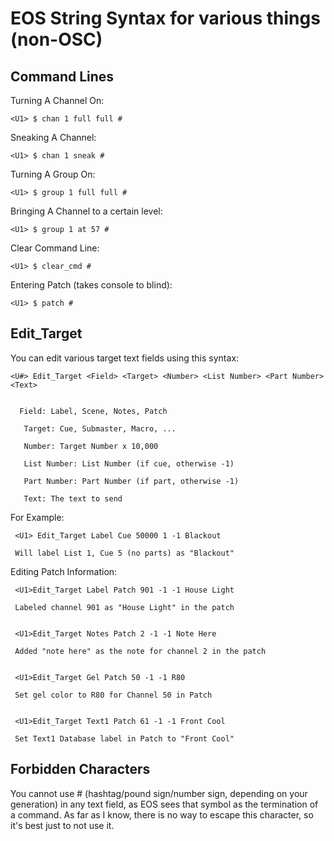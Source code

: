 # EOS String Syntax for various things (non-OSC)

## Command Lines

  Turning A Channel On:

    <U1> $ chan 1 full full #
    
  
  Sneaking A Channel:

    <U1> $ chan 1 sneak #
       
         
  Turning A Group On:

    <U1> $ group 1 full full #

  
  Bringing A Channel to a certain level:

    <U1> $ group 1 at 57 #
    
    
  Clear Command Line:

    <U1> $ clear_cmd #
       
         
  Entering Patch (takes console to blind):

    <U1> $ patch #


## Edit_Target

You can edit various target text fields using this syntax:

    <U#> Edit_Target <Field> <Target> <Number> <List Number> <Part Number> <Text>
    

      Field: Label, Scene, Notes, Patch
  
       Target: Cue, Submaster, Macro, ...
  
       Number: Target Number x 10,000
  
       List Number: List Number (if cue, otherwise -1)
  
       Part Number: Part Number (if part, otherwise -1)
  
       Text: The text to send
       
 For Example:
 
     <U1> Edit_Target Label Cue 50000 1 -1 Blackout
     
     Will label List 1, Cue 5 (no parts) as "Blackout"
     
 
 Editing Patch Information:
 
     <U1>Edit_Target Label Patch 901 -1 -1 House Light
     
     Labeled channel 901 as "House Light" in the patch


     <U1>Edit_Target Notes Patch 2 -1 -1 Note Here
     
     Added "note here" as the note for channel 2 in the patch
      
            
     <U1>Edit_Target Gel Patch 50 -1 -1 R80
     
     Set gel color to R80 for Channel 50 in Patch
          
     
     <U1>Edit_Target Text1 Patch 61 -1 -1 Front Cool
     
     Set Text1 Database label in Patch to "Front Cool"
     

## Forbidden Characters

You cannot use # (hashtag/pound sign/number sign, depending on your generation) in any text field, as EOS sees that symbol as the termination of a command. As far as I know, there is no way to escape this character, so it's best just to not use it. 
